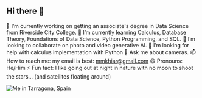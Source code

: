 ## Hi there 👋

🔭 I’m currently working on getting an associate's degree in Data Science from Riverside City College.
🌱 I’m currently learning Calculus, Database Theory, Foundations of Data Science, Python Programming, and SQL.
👯 I’m looking to collaborate on photo and video generative AI.
🤔 I’m looking for help with calculus implementation with Python
💬 Ask me about cameras.
📫 How to reach me: my email is best: mmkhiar@gmail.com
😄 Pronouns: He/Him
⚡ Fun fact: I like going out at night in nature with no moon to shoot the stars... (and satellites floating around)

![Me in Tarragona, Spain](https://github.com/user-attachments/assets/ca2cdb56-8efa-48e0-82b3-b5011cec8073)
